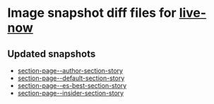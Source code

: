 # Image snapshot diff files for [live-now](https://github.com/brightsitesconsulting/standard-pwamp/pull/485)

## Updated snapshots
- [section-page--author-section-story](./section-page--author-section-story)
- [section-page--default-section-story](./section-page--default-section-story)
- [section-page--es-best-section-story](./section-page--es-best-section-story)
- [section-page--insider-section-story](./section-page--insider-section-story)
